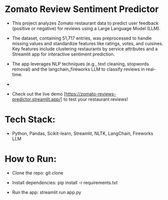 # Zomato Review Sentiment Predictor

- This project analyzes Zomato restaurant data to predict user feedback (positive or negative) for reviews using a Large Language Model (LLM).
  
- The dataset, containing 51,717 entries, was preprocessed to handle missing values and standardize features like ratings, votes, and cuisines. Key features include clustering restaurants by service attributes and a Streamlit app for interactive sentiment prediction.

- The app leverages NLP techniques (e.g., text cleaning, stopwords removal) and the langchain_fireworks LLM to classify reviews in real-time.
-
- Check out the live demo [https://zomato-reviews-predictor.streamlit.app/] to test your restaurant reviews!

# Tech Stack: 
- Python, Pandas, Scikit-learn, Streamlit, NLTK, LangChain, Fireworks LLM


# How to Run:
- Clone the repo: git clone <repo-link>

- Install dependencies: pip install -r requirements.txt

- Run the app: streamlit run app.py
